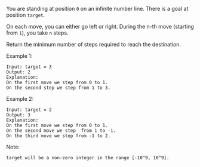 You are standing at position `0` on an infinite number line. There is a goal at position `target`.

On each move, you can either go left or right. During the n-th move (starting from `1`), you take `n` steps.

Return the minimum number of steps required to reach the destination.

Example 1:
```
Input: target = 3
Output: 2
Explanation:
On the first move we step from 0 to 1.
On the second step we step from 1 to 3.
```
Example 2:
```
Input: target = 2
Output: 3
Explanation:
On the first move we step from 0 to 1.
On the second move we step  from 1 to -1.
On the third move we step from -1 to 2.
```
Note:
```
target will be a non-zero integer in the range [-10^9, 10^9].
```